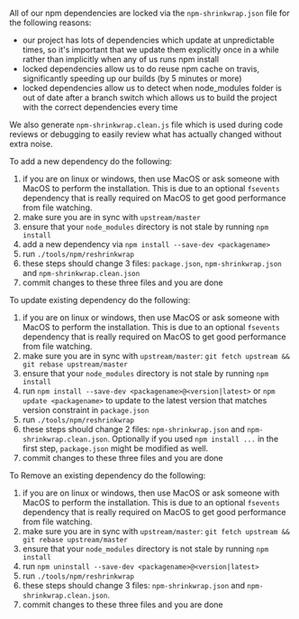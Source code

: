 All of our npm dependencies are locked via the `npm-shrinkwrap.json` file for the following reasons:

- our project has lots of dependencies which update at unpredictable times, so it's important that
  we update them explicitly once in a while rather than implicitly when any of us runs npm install
- locked dependencies allow us to do reuse npm cache on travis, significantly speeding up our builds
  (by 5 minutes or more)
- locked dependencies allow us to detect when node_modules folder is out of date after a branch switch
  which allows us to build the project with the correct dependencies every time

We also generate `npm-shrinkwrap.clean.js` file which is used during code reviews or debugging to easily review what has actually changed without extra noise.

To add a new dependency do the following:

1. if you are on linux or windows, then use MacOS or ask someone with MacOS to perform the 
   installation. This is due to an optional `fsevents` dependency that is really required on MacOS 
   to get good performance from file watching.
2. make sure you are in sync with `upstream/master`
3. ensure that your `node_modules` directory is not stale by running `npm install`
4. add a new dependency via `npm install --save-dev <packagename>`
5. run `./tools/npm/reshrinkwrap`
6. these steps should change 3 files: `package.json`, `npm-shrinkwrap.json` and `npm-shrinkwrap.clean.json`
7. commit changes to these three files and you are done


To update existing dependency do the following:

1. if you are on linux or windows, then use MacOS or ask someone with MacOS to perform the 
   installation. This is due to an optional `fsevents` dependency that is really required on MacOS 
   to get good performance from file watching.
2. make sure you are in sync with `upstream/master`: `git fetch upstream && git rebase upstream/master`
3. ensure that your `node_modules` directory is not stale by running `npm install`
4. run `npm install --save-dev <packagename>@<version|latest>` or `npm update <packagename>` to 
   update to the latest version that matches version constraint in `package.json`
5. run `./tools/npm/reshrinkwrap`
6. these steps should change 2 files: `npm-shrinkwrap.json` and `npm-shrinkwrap.clean.json`.
   Optionally if you used `npm install ...` in the first step, `package.json` might be modified as 
   well.
7. commit changes to these three files and you are done


To Remove an existing dependency do the following:

1. if you are on linux or windows, then use MacOS or ask someone with MacOS to perform the 
   installation. This is due to an optional `fsevents` dependency that is really required on MacOS 
   to get good performance from file watching.
2. make sure you are in sync with `upstream/master`: `git fetch upstream && git rebase upstream/master`
3. ensure that your `node_modules` directory is not stale by running `npm install`
4. run `npm uninstall --save-dev <packagename>@<version|latest>`
5. run `./tools/npm/reshrinkwrap`
6. these steps should change 3 files: `npm-shrinkwrap.json` and `npm-shrinkwrap.clean.json`.
7. commit changes to these three files and you are done
